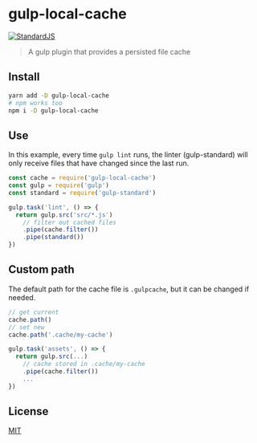 # gulp-local-cache

[![StandardJS](https://img.shields.io/badge/code_style-standard-brightgreen.svg)](https://standardjs.com)

> A gulp plugin that provides a persisted file cache

## Install

```bash
yarn add -D gulp-local-cache
# npm works too
npm i -D gulp-local-cache
```

## Use

In this example, every time `gulp lint` runs, the linter (gulp-standard) will only receive files that have changed since the last run.

```javascript
const cache = require('gulp-local-cache')
const gulp = require('gulp')
const standard = require('gulp-standard')

gulp.task('lint', () => {
  return gulp.src('src/*.js')
    // filter out cached files
    .pipe(cache.filter())
    .pipe(standard())
})
```

## Custom path

The default path for the cache file is `.gulpcache`, but it can be changed if needed.

```javascript
// get current
cache.path()
// set new
cache.path('.cache/my-cache')

gulp.task('assets', () => {
  return gulp.src(...)
    // cache stored in .cache/my-cache
    .pipe(cache.filter())
    ...
})
```

## License

[MIT](LICENSE)

